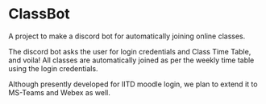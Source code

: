 # ClassBot

A project to make a discord bot for automatically joining online classes. 

The discord bot asks the user for login credentials and Class Time Table, and voila! All classes are automatically joined as per
the weekly time table using the login credentials. 

Although presently developed for IITD moodle login, we plan to extend it to MS-Teams and Webex as well. 
